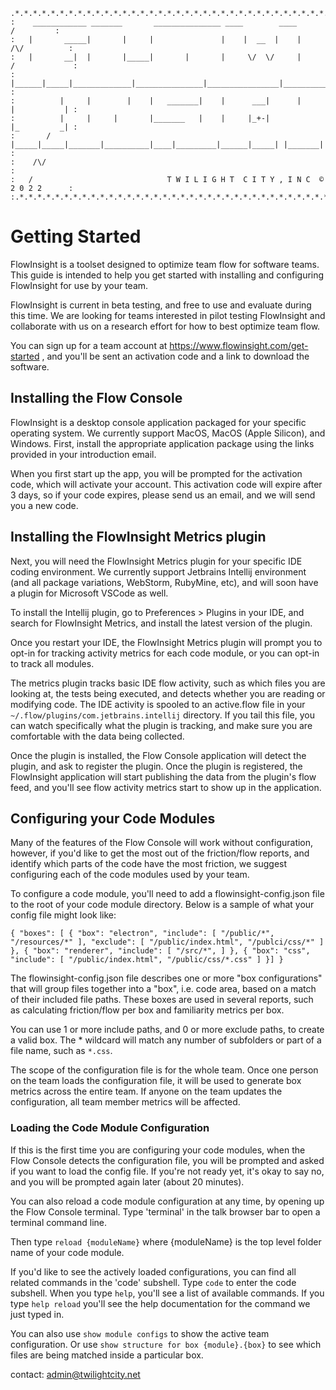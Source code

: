     .*.*.*.*.*.*.*.*.*.*.*.*.*.*.*.*.*.*.*.*.*.*.*.*.*.*.*.*.*.*.*.*.*.*.*.*.*.*.*.*.*.*.
    :    ____________ _______       _______________ ____        ____          /         :
    :   |       _____|       |     |               |    |  __  |    |      /\/          :
    :   |       __|  |       |_____|       |       |     \/  \/     |     /             :
    :   |______|_____|_____________|_______________|________________|_________________  :
    :          |     |        |    |   _______|    |      ___|      |     |           | :
    :          |     |     |       |_______   |    |     |_+-|            |_         _| :
    :       /  |_____|_____|_______|__________|____|_________|______|_____| |_______|   :
    :    /\/                                                                            :
    :   /                              T W I L I G H T  C I T Y , I N C  © 2 0 2 2      :
    :.*.*.*.*.*.*.*.*.*.*.*.*.*.*.*.*.*.*.*.*.*.*.*.*.*.*.*.*.*.*.*.*.*.*.*.*.*.*.*.*.*.:

# Getting Started

FlowInsight is a toolset designed to optimize team flow for software teams.  This guide is intended to help you get started with installing and configuring FlowInsight for use by your team.

FlowInsight is current in beta testing, and free to use and evaluate during this time.  We are looking for teams interested in pilot testing FlowInsight and collaborate with us on a research effort for how to best optimize team flow.

You can sign up for a team account at https://www.flowinsight.com/get-started , and you'll be sent an activation code and a link to download the software.

## Installing the Flow Console 

FlowInsight is a desktop console application packaged for your specific operating system.  We currently support MacOS, MacOS (Apple Silicon), and Windows.  First, install the appropriate application package using the links provided in your introduction email.  

When you first start up the app, you will be prompted for the activation code, which will activate your account.  This activation code will expire after 3 days, so if your code expires, please send us an email, and we will send you a new code.

## Installing the FlowInsight Metrics plugin

Next, you will need the FlowInsight Metrics plugin for your specific IDE coding environment.  We currently support Jetbrains Intellij environment (and all package variations, WebStorm, RubyMine, etc), and will soon have a plugin for Microsoft VSCode as well.

To install the Intellij plugin, go to Preferences > Plugins in your IDE, and search for FlowInsight Metrics, and install the latest version of the plugin.

Once you restart your IDE, the FlowInsight Metrics plugin will prompt you to opt-in for tracking activity metrics for each code module, or you can opt-in to track all modules.   

The metrics plugin tracks basic IDE flow activity, such as which files you are looking at, the tests being executed, and detects whether you are reading or modifying code.  The IDE activity is spooled to an active.flow file in your `~/.flow/plugins/com.jetbrains.intellij` directory.  If you tail this file, you can watch specifically what the plugin is tracking, and make sure you are comfortable with the data being collected.

Once the plugin is installed, the Flow Console application will detect the plugin, and ask to register the plugin.  Once the plugin is registered, the FlowInsight application will start publishing the data from the plugin's flow feed, and you'll see flow activity metrics start to show up in the application.

## Configuring your Code Modules

Many of the features of the Flow Console will work without configuration, however, if you'd like to get the most out of the friction/flow reports, and identify which parts of the code have the most friction, we suggest configuring each of the code modules used by your team.

To configure a code module, you'll need to add a flowinsight-config.json file to the root of your code module directory.  Below is a sample of what your config file might look like:

`
    {
      "boxes": [
        {
          "box": "electron",
          "include": [
            "/public/*",
            "/resources/*"
          ],
          "exclude": [
            "/public/index.html",
            "/publci/css/*"
          ]
        },
        {
          "box": "renderer",
          "include": [
            "/src/*",
          ]
        },
        {
          "box": "css",
          "include": [
            "/public/index.html",
            "/public/css/*.css"
          ]
        }]
    }
`

The flowinsight-config.json file describes one or more "box configurations" that will group files together into a "box", i.e. code area, based on a match of their included file paths.  These boxes are used in several reports, such as calculating friction/flow per box and familiarity metrics per box.  

You can use 1 or more include paths, and 0 or more exclude paths, to create a valid box.  The * wildcard will match any number of subfolders or part of a file name, such as `*.css`.

The scope of the configuration file is for the whole team.  Once one person on the team loads the configuration file, it will be used to generate box metrics across the entire team.  If anyone on the team updates the configuration, all team member metrics will be affected.

### Loading the Code Module Configuration

If this is the first time you are configuring your code modules, when the Flow Console detects the configuration file, you will be prompted and asked if you want to load the config file.  If you're not ready yet, it's okay to say no, and you will be prompted again later (about 20 minutes).

You can also reload a code module configuration at any time, by opening up the Flow Console terminal.  Type 'terminal' in the talk browser bar to open a terminal command line.

Then type `reload {moduleName}` where {moduleName} is the top level folder name of your code module.

If you'd like to see the actively loaded configurations, you can find all related commands in the 'code' subshell.  Type `code` to enter the code subshell.  When you type `help`, you'll see a list of available commands.  If you type `help reload` you'll see the help documentation for the command we just typed in.

You can also use `show module configs` to show the active team configuration.  Or use `show structure for box {module}.{box}` to see which files are being matched inside a particular box.


contact: [admin@twilightcity.net](mailto:admin@twilightcity.net)
